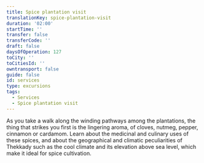 ```yaml
---
title: Spice plantation visit
translationKey: spice-plantation-visit
duration: '02:00'
startTime: ''
transfer: false
transferCode: ''
draft: false
daysOfOperation: 127
toCity: ''
toCitiesId: ''
owntransport: false
guide: false
id: services
type: excursions
tags:
  - Services
  - Spice plantation visit
---
```

As you take a walk along the winding pathways among the plantations, the thing that strikes you first is the lingering aroma, of cloves, nutmeg, pepper, cinnamon or cardamom. Learn about the medicinal and culinary uses of these spices, and about the geographical and climatic peculiarities of Thekkady such as the cool climate and its elevation above sea level, which make it ideal for spice cultivation.